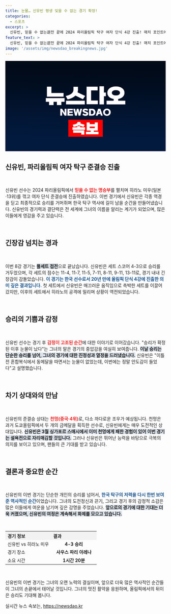 ```yaml
---
title: 눈물… 신유빈 평생 잊을 수 없는 경기 확정!
categories:
  - 스포츠
excerpt: >
  신유빈, 믿을 수 없는逆전 끝에 2024 파리올림픽 탁구 여자 단식 4강 진출! 매치 포인트에서의 극적 역전승과 감동의 눈물, 그녀의 다음 상대는 중국의 천멍! 긴장감 넘치는 승부의 여운을 남긴 신유빈의 기록적인 순간을 놓치지 마세요!
feature_text: >
  신유빈, 믿을 수 없는逆전 끝에 2024 파리올림픽 탁구 여자 단식 4강 진출! 매치 포인트에서의 극적 역전승과 감동의 눈물, 그녀의 다음 상대는 중국의 천멍! 긴장감 넘치는 승부의 여운을 남긴 신유빈의 기록적인 순간을 놓치지 마세요!
image: '/assets/img/newsdao_breakingnews.jpg'
---
```


<p><img src="/assets/img/newsdao_breakingnews.jpg" alt="bookingtag 속보" /></p>

<h2 data-ke-size="size26">신유빈, 파리올림픽 여자 탁구 준결승 진출</h2>

<p data-ke-size="size16">&nbsp;</p>

<p>신유빈 선수는 2024 파리올림픽에서 <b><span style="color: #ee2323;">믿을 수 없는 명승부</span></b>를 펼치며 히라노 미우(일본·13위)를 꺾고 여자 단식 준결승에 진출하였습니다. 이번 경기에서 신유빈은 각종 역경을 딛고 최종적으로 승리를 거머쥐며 한국 탁구 역사에 길이 남을 순간을 만들어냈습니다. 신유빈의 경기력과 결단력은 전 세계에 그녀의 이름을 알리는 계기가 되었으며, 많은 이들에게 영감을 주고 있습니다.</p>

<p data-ke-size="size16">&nbsp;</p>

<h2 data-ke-size="size26">긴장감 넘치는 경과</h2>

<p data-ke-size="size16">&nbsp;</p>

<p>이번 8강 경기는 <b><span style="background-color: #21538527;">풀세트 접전</span></b>으로 끝났습니다. 신유빈은 세트 스코어 4-3으로 승리를 거두었으며, 각 세트의 점수는 11-4, 11-7, 11-5, 7-11, 8-11, 9-11, 13-11로, 경기 내내 긴장감이 감돌았습니다. <b><span style="color: #1a5490;">이 경기는 한국 선수로서 20년 만에 올림픽 단식 4강에 진출한 의미 깊은 결과입니다.</span></b> 첫 세트에서 신유빈은 매끄러운 움직임으로 촉박한 세트를 이끌어갔지만, 이후의 세트에서 히라노의 공격에 밀리며 상황이 역전되었습니다.</p>

<p data-ke-size="size16">&nbsp;</p>

<h2 data-ke-size="size26">승리의 기쁨과 감정</h2>

<p data-ke-size="size16">&nbsp;</p>

<p>신유빈 선수는 경기 후 <b><span style="color: #ee2323;">감정이 고조된 순간</span></b>에 대한 이야기로 이어갔습니다. "승리가 확정된 이후 눈물이 났다"는 그녀의 말은 경기의 중압감을 여실히 보여줍니다. <b><span style="background-color: #21538527;">이날 승리는 단순한 승리를 넘어, 그녀의 경기에 대한 진정성과 열정을 드러냈습니다.</span></b> 신유빈은 "이틀 전 혼합복식에서 동메달을 따면서는 눈물이 없었는데, 이번에는 정말 안도감이 들었다"고 설명했습니다.</p>

<p data-ke-size="size16">&nbsp;</p>

<h2 data-ke-size="size26">차기 상대와의 만남</h2>

<p data-ke-size="size16">&nbsp;</p>

<p>신유빈의 준결승 상대는 <b><span style="color: #ee2323;">천멍(중국·4위)</span></b>로, 다소 까다로운 조우가 예상됩니다. 천멍은 과거 도쿄올림픽에서 두 개의 금메달을 획득한 선수로, 신유빈에게는 매우 도전적인 상대입니다. <b><span style="background-color: #21538527;">신유빈은 3월 싱가포르 스매시에서 이미 천멍에게 패한 경험이 있어 이번 경기는 설욕전으로 자리매김할 것입니다.</span></b> 그러나 신유빈은 뛰어난 능력을 바탕으로 극복의 의지를 보이고 있으며, 팬들의 큰 기대를 받고 있습니다.</p>

<p data-ke-size="size16">&nbsp;</p>

<h2 data-ke-size="size26">결론과 중요한 순간</h2>

<p data-ke-size="size16">&nbsp;</p>

<p>신유빈의 이번 경기는 단순한 개인의 승리를 넘어서, <b><span style="color: #1a5490;">한국 탁구의 저력을 다시 한번 보여준 역사적인 순간</span></b>이었습니다. 그녀의 도전정신과 끈기, 그리고 경기 후의 감정적 소감은 많은 이들에게 여운을 남기며 깊은 감명을 주었습니다. <b><span style="background-color: #21538527;">앞으로의 경기에 대한 기대는 더욱 커졌으며, 신유빈의 여정은 계속해서 화제를 모으고 있습니다.</span></b> </p>

<p data-ke-size="size16">&nbsp;</p>

<table style="width: 100%; border-collapse: collapse;">
    <tr style="background-color: #f2f2f2;">
        <th style="width: 50%; text-align: left;"><b>경기 정보</b></th>
        <th style="width: 50%; text-align: left;"><b>결과</b></th>
    </tr>
    <tr>
        <td style="text-align: left;">신유빈 vs 히라노 미우</td>
        <td style="text-align: center; height: 17px;"><b>4-3 승리</b></td>
    </tr>
    <tr>
        <td style="text-align: left;">경기 장소</td>
        <td style="text-align: center; height: 17px;"><b>사우스 파리 아레나</b></td>
    </tr>
    <tr>
        <td style="text-align: left;">소요 시간</td>
        <td style="text-align: center; height: 17px;"><b>1시간 20분</b></td>
    </tr>
</table>

<p data-ke-size="size16">&nbsp;</p>

<p>신유빈의 이번 경기는 그녀의 오랜 노력의 결실이며, 앞으로 더욱 많은 역사적인 순간들이 그녀의 손끝에서 태어날 것입니다. 그녀의 멋진 활약을 응원하며, 올림픽에서의 뒤이은 승리도 기대해 봅니다.</p>
실시간 뉴스 속보는, <a href="https://newsdao.kr" rel="dofollow">https://newsdao.kr</a>


